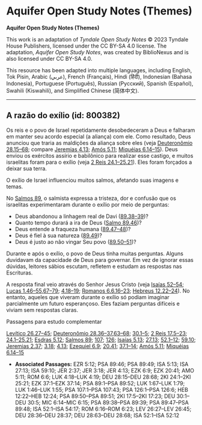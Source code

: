 # Aquifer Open Study Notes (Themes)

**Aquifer Open Study Notes (Themes)**

This work is an adaptation of *Tyndale Open Study Notes* © 2023 Tyndale House Publishers, licensed under the CC BY\-SA 4\.0 license. The adaptation, *Aquifer Open Study Notes*, was created by BiblioNexus and is also licensed under CC BY\-SA 4\.0\.

This resource has been adapted into multiple languages, including English, Tok Pisin, Arabic (عربي), French (Français), Hindi (हिंदी), Indonesian (Bahasa Indonesia), Portuguese (Português), Russian (Русский), Spanish (Español), Swahili (Kiswahili), and Simplified Chinese (简体中文).



--------------------------------

## A razão do exílio (id: 800382)

Os reis e o povo de Israel repetidamente desobedeceram a Deus e falharam em manter seu acordo especial (a aliança) com ele. Como resultado, Deus anunciou que traria as maldições da aliança sobre eles (veja [Deuteronômio 28\.15–68](https://ref.ly/Deut28:15-Deut28:68); compare [Jeremias 4\.13](https://ref.ly/Jer4:13); [Amós 5\.11](https://ref.ly/Amos5:11); [Miquéias 6\.14–15](https://ref.ly/Mic6:14-Mic6:15)). Deus enviou os exércitos assírio e babilônico para realizar esse castigo, e muitos israelitas foram para o exílio (veja [2 Reis 24\.1–25\.21](https://ref.ly/2Kgs24:1-2Kgs25:21)). Eles foram forçados a deixar sua terra.

O exílio de Israel influenciou muitos salmos, afetando suas imagens e temas.

No [Salmos 89](https://ref.ly/Ps89:1-Ps89:52), o salmista expressa a tristeza, dor e confusão que os israelitas experimentaram durante o exílio por meio de perguntas:

* Deus abandonou a linhagem real de Davi ([89\.38–39](https://ref.ly/Ps89:38-Ps89:39))?
* Quanto tempo durará a ira de Deus ([Salmo 89\.46](https://ref.ly/Ps89:46))?
* Deus entende a fraqueza humana ([89\.47–48](https://ref.ly/Ps89:47-Ps89:48))?
* Deus é fiel à sua natureza ([89\.49](https://ref.ly/Ps89:49))?
* Deus é justo ao não vingar Seu povo ([89\.50–51](https://ref.ly/Ps89:50-Ps89:51))?

Durante e após o exílio, o povo de Deus tinha muitas perguntas. Alguns duvidavam da capacidade de Deus para governar. Em vez de ignorar essas dúvidas, leitores sábios escutam, refletem e estudam as respostas nas Escrituras.

A resposta final veio através do Senhor Jesus Cristo (veja [Isaías 52–54](https://ref.ly/Isa52:1-Isa54:17); [Lucas 1\.46–55](https://ref.ly/Luke1:46-Luke1:55),[67–79](https://ref.ly/Luke1:67-Luke1:79); [4\.18–19](https://ref.ly/Luke4:18-Luke4:19); [Romanos 6\.6](https://ref.ly/Rom6:6),[16–23](https://ref.ly/Rom6:16-Rom6:23); [Hebreus 12\.22–24](https://ref.ly/Heb12:22-Heb12:24)). No entanto, aqueles que viveram durante o exílio só podiam imaginar parcialmente um futuro esperançoso. Eles faziam perguntas difíceis e viviam sem respostas claras.

Passagens para estudo complementar

[Levítico 26\.27–45](https://ref.ly/Lev26:27-Lev26:45); [Deuteronômio 28\.36–37](https://ref.ly/Deut28:36-Deut28:37),[63–68](https://ref.ly/Deut28:63-Deut28:68); [30\.1–5](https://ref.ly/Deut30:1-Deut30:5); [2 Reis 17\.5–23](https://ref.ly/2Kgs17:5-2Kgs17:23); [24\.1–25\.21](https://ref.ly/2Kgs24:1-2Kgs25:21); [Esdras 5\.12](https://ref.ly/Ezra5:12); [Salmos 89](https://ref.ly/Ps89:1-Ps89:52); [107](https://ref.ly/Ps107:1-Ps107:43); [126](https://ref.ly/Ps126:1-Ps126:6); [Isaías 5\.13](https://ref.ly/Isa5:13); [27\.13](https://ref.ly/Isa27:13); [52\.1–12](https://ref.ly/Isa52:1-Isa52:12); [59\.10](https://ref.ly/Isa59:10); [Jeremias 2\.37](https://ref.ly/Jer2:37); [3\.18](https://ref.ly/Jer3:18); [4\.13](https://ref.ly/Jer4:13); [Ezequiel 6\.9](https://ref.ly/Ezek6:9); [20\.41](https://ref.ly/Ezek20:41); [37\.1–14](https://ref.ly/Ezek37:1-Ezek37:14); [Amós 5\.11](https://ref.ly/Amos5:11); [Miquéias 6\.14–15](https://ref.ly/Mic6:14-Mic6:15)

* **Associated Passages:** EZR 5:12; PSA 89:46; PSA 89:49; ISA 5:13; ISA 27:13; ISA 59:10; JER 2:37; JER 3:18; JER 4:13; EZK 6:9; EZK 20:41; AMO 5:11; ROM 6:6; LUK 4:18–LUK 4:19; DEU 28:15–DEU 28:68; 2KI 24:1–2KI 25:21; EZK 37:1–EZK 37:14; PSA 89:1–PSA 89:52; LUK 1:67–LUK 1:79; LUK 1:46–LUK 1:55; PSA 107:1–PSA 107:43; PSA 126:1–PSA 126:6; HEB 12:22–HEB 12:24; PSA 89:50–PSA 89:51; 2KI 17:5–2KI 17:23; DEU 30:1–DEU 30:5; MIC 6:14–MIC 6:15; PSA 89:38–PSA 89:39; PSA 89:47–PSA 89:48; ISA 52:1–ISA 54:17; ROM 6:16–ROM 6:23; LEV 26:27–LEV 26:45; DEU 28:36–DEU 28:37; DEU 28:63–DEU 28:68; ISA 52:1–ISA 52:12

